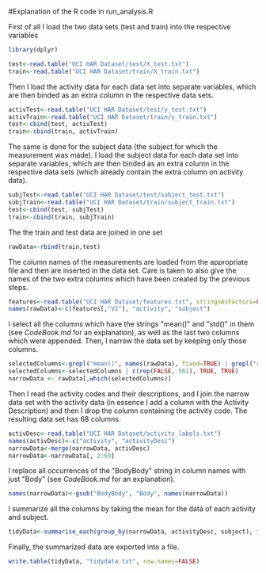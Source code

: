 #Explanation of the R code in run_analysis.R

First of all I load the two data sets (test and train) into the respective variables
```R
library(dplyr)

test<-read.table("UCI HAR Dataset/test/X_test.txt")
train<-read.table("UCI HAR Dataset/train/X_train.txt")
```
Then I load the activity data for each data set into separate variables, which are then binded as an extra column
in the respective data sets.
```R
activTest<-read.table("UCI HAR Dataset/test/y_test.txt")
activTrain<-read.table("UCI HAR Dataset/train/y_train.txt")
test<-cbind(test, activTest)
train<-cbind(train, activTrain)
```
The same is done for the subject data (the subject for which the measurement was made).
I load the subject data for each data set into separate variables, which are then binded as an extra column
in the respective data sets (which already contain the extra column on activity data).
```R
subjTest<-read.table("UCI HAR Dataset/test/subject_test.txt")
subjTrain<-read.table("UCI HAR Dataset/train/subject_train.txt")
test<-cbind(test, subjTest)
train<-cbind(train, subjTrain)
```
The the train and test data are joined in one set
```R
rawData<-rbind(train,test)
```
The column names of the measurements are loaded from the appropriate file and then
are inserted in the data set. Care is taken to also give the names of the two extra columns
which have been created by the previous steps.
```R
features<-read.table("UCI HAR Dataset/features.txt", stringsAsFactors=FALSE)
names(rawData)<-c(features[,"V2"], "activity", "subject")
```
I select all the columns which have the strings "mean()" and "std()" in them (see *CodeBook.md* for an explanation), as well
as the last two columns which were appended. Then, I narrow the data set by keeping only those columns.
```R
selectedColumns<-grepl("mean()", names(rawData), fixed=TRUE) | grepl("std()", names(rawData), fixed=TRUE)
selectedColumns<-selectedColumns | c(rep(FALSE, 561), TRUE, TRUE)
narrowData <- rawData[,which(selectedColumns)]
```
Then I read the activity codes and their descriptions, and I join
the narrow data set with the activity data (in essence I add a column with the Activity Description)
and then I drop the column containing the activity code. The resulting data set has 68 columns.
```R
activDesc<-read.table("UCI HAR Dataset/activity_labels.txt")
names(activDesc)<-c("activity", "activityDesc")
narrowData<-merge(narrowData, activDesc)
narrowData<-narrowData[, 2:69]
```
I replace all occurrences of the "BodyBody" string in column names with just "Body" 
(see *CodeBook.md* for an explanation).
```R
names(narrowData)<-gsub("BodyBody", "Body", names(narrowData))
```
I summarize all the columns by taking the mean for the data of each activity and subject.
```R
tidyData<-summarise_each(group_by(narrowData, activityDesc, subject), funs(mean))
```
Finally, the summarized data are exported into a file.
```R
write.table(tidyData, "tidydata.txt", row.names=FALSE)
```